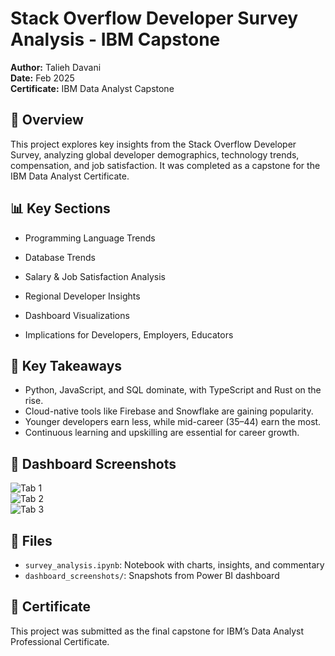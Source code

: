 # Stack Overflow Developer Survey Analysis - IBM Capstone

**Author:** Talieh Davani  
**Date:** Feb 2025  
**Certificate:** IBM Data Analyst Capstone

## 📌 Overview
This project explores key insights from the Stack Overflow Developer Survey, analyzing global developer demographics, technology trends, compensation, and job satisfaction. It was completed as a capstone for the IBM Data Analyst Certificate.

## 📊 Key Sections
- Programming Language Trends
- Database Trends

- Salary & Job Satisfaction Analysis
- Regional Developer Insights
- Dashboard Visualizations
- Implications for Developers, Employers, Educators


## 🧠 Key Takeaways
- Python, JavaScript, and SQL dominate, with TypeScript and Rust on the rise.
- Cloud-native tools like Firebase and Snowflake are gaining popularity.
- Younger developers earn less, while mid-career (35–44) earn the most.
- Continuous learning and upskilling are essential for career growth.

## 📸 Dashboard Screenshots
![Tab 1](dashboard_screenshots/tab1.png)  
![Tab 2](dashboard_screenshots/tab2.png)  
![Tab 3](dashboard_screenshots/tab3.png)

## 📁 Files
- `survey_analysis.ipynb`: Notebook with charts, insights, and commentary
- `dashboard_screenshots/`: Snapshots from Power BI dashboard


## 🧾 Certificate
This project was submitted as the final capstone for IBM’s Data Analyst Professional Certificate.

